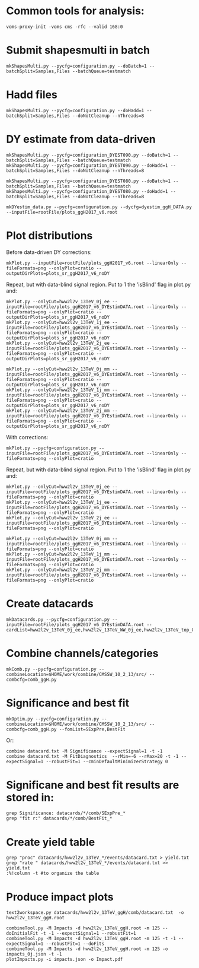 # Common tools for analysis:

    voms-proxy-init -voms cms -rfc --valid 168:0

# Submit shapesmulti in batch

    mkShapesMulti.py --pycfg=configuration.py --doBatch=1 --batchSplit=Samples,Files --batchQueue=testmatch

# Hadd files
    
    mkShapesMulti.py --pycfg=configuration.py --doHadd=1 --batchSplit=Samples,Files --doNotCleanup --nThreads=8

# DY estimate from data-driven

    mkShapesMulti.py --pycfg=configuration_DYEST090.py --doBatch=1 --batchSplit=Samples,Files --batchQueue=testmatch
    mkShapesMulti.py --pycfg=configuration_DYEST090.py --doHadd=1 --batchSplit=Samples,Files --doNotCleanup --nThreads=8

    mkShapesMulti.py --pycfg=configuration_DYEST080.py --doBatch=1 --batchSplit=Samples,Files --batchQueue=testmatch 
    mkShapesMulti.py --pycfg=configuration_DYEST080.py --doHadd=1 --batchSplit=Samples,Files --doNotCleanup --nThreads=8

    mkDYestim_data.py --pycfg=configuration.py --dycfg=dyestim_ggH_DATA.py  --inputFile=rootFile/plots_ggH2017_v6.root

# Plot distributions

Before data-driven DY corrections:

    mkPlot.py --inputFile=rootFile/plots_ggH2017_v6.root --linearOnly --fileFormats=png --onlyPlot=cratio --outputDirPlots=plots_sr_ggH2017_v6_noDY

Repeat, but with data-blind signal region. Put to 1 the 'isBlind' flag in plot.py and:

    mkPlot.py --onlyCut=hww2l2v_13TeV_0j_ee --inputFile=rootFile/plots_ggH2017_v6_DYEstimDATA.root --linearOnly --fileFormats=png --onlyPlot=cratio --outputDirPlots=plots_sr_ggH2017_v6_noDY
    mkPlot.py --onlyCut=hww2l2v_13TeV_1j_ee --inputFile=rootFile/plots_ggH2017_v6_DYEstimDATA.root --linearOnly --fileFormats=png --onlyPlot=cratio --outputDirPlots=plots_sr_ggH2017_v6_noDY
    mkPlot.py --onlyCut=hww2l2v_13TeV_2j_ee --inputFile=rootFile/plots_ggH2017_v6_DYEstimDATA.root --linearOnly --fileFormats=png --onlyPlot=cratio --outputDirPlots=plots_sr_ggH2017_v6_noDY

    mkPlot.py --onlyCut=hww2l2v_13TeV_0j_mm --inputFile=rootFile/plots_ggH2017_v6_DYEstimDATA.root --linearOnly --fileFormats=png --onlyPlot=cratio --outputDirPlots=plots_sr_ggH2017_v6_noDY
    mkPlot.py --onlyCut=hww2l2v_13TeV_1j_mm --inputFile=rootFile/plots_ggH2017_v6_DYEstimDATA.root --linearOnly --fileFormats=png --onlyPlot=cratio --outputDirPlots=plots_sr_ggH2017_v6_noDY
    mkPlot.py --onlyCut=hww2l2v_13TeV_2j_mm --inputFile=rootFile/plots_ggH2017_v6_DYEstimDATA.root --linearOnly --fileFormats=png --onlyPlot=cratio --outputDirPlots=plots_sr_ggH2017_v6_noDY

With corrections:

    mkPlot.py --pycfg=configuration.py --inputFile=rootFile/plots_ggH2017_v6_DYEstimDATA.root --linearOnly --fileFormats=png --onlyPlot=cratio

Repeat, but with data-blind signal region. Put to 1 the 'isBlind' flag in plot.py and:

    mkPlot.py --onlyCut=hww2l2v_13TeV_0j_ee --inputFile=rootFile/plots_ggH2017_v6_DYEstimDATA.root --linearOnly --fileFormats=png --onlyPlot=cratio
    mkPlot.py --onlyCut=hww2l2v_13TeV_1j_ee --inputFile=rootFile/plots_ggH2017_v6_DYEstimDATA.root --linearOnly --fileFormats=png --onlyPlot=cratio
    mkPlot.py --onlyCut=hww2l2v_13TeV_2j_ee --inputFile=rootFile/plots_ggH2017_v6_DYEstimDATA.root --linearOnly --fileFormats=png --onlyPlot=cratio

    mkPlot.py --onlyCut=hww2l2v_13TeV_0j_mm --inputFile=rootFile/plots_ggH2017_v6_DYEstimDATA.root --linearOnly --fileFormats=png --onlyPlot=cratio
    mkPlot.py --onlyCut=hww2l2v_13TeV_1j_mm --inputFile=rootFile/plots_ggH2017_v6_DYEstimDATA.root --linearOnly --fileFormats=png --onlyPlot=cratio
    mkPlot.py --onlyCut=hww2l2v_13TeV_2j_mm --inputFile=rootFile/plots_ggH2017_v6_DYEstimDATA.root --linearOnly --fileFormats=png --onlyPlot=cratio

# Create datacards

    mkDatacards.py --pycfg=configuration.py --inputFile=rootFile/plots_ggH2017_v6_DYEstimDATA.root --cardList=hww2l2v_13TeV_0j_ee,hww2l2v_13TeV_WW_0j_ee,hww2l2v_13TeV_top_0j_ee,hww2l2v_13TeV_0j_mm,hww2l2v_13TeV_WW_0j_mm,hww2l2v_13TeV_top_0j_mm,hww2l2v_13TeV_1j_ee,hww2l2v_13TeV_WW_1j_ee,hww2l2v_13TeV_top_1j_ee,hww2l2v_13TeV_1j_mm,hww2l2v_13TeV_WW_1j_mm,hww2l2v_13TeV_top_1j_mm,hww2l2v_13TeV_2j_ee,hww2l2v_13TeV_WW_2j_ee,hww2l2v_13TeV_top_2j_ee,hww2l2v_13TeV_2j_mm,hww2l2v_13TeV_WW_2j_mm,hww2l2v_13TeV_top_2j_mm

# Combine channels/categories

    mkComb.py --pycfg=configuration.py --combineLocation=$HOME/work/combine/CMSSW_10_2_13/src/ --combcfg=comb_ggH.py

# Significance and best fit

    mkOptim.py --pycfg=configuration.py --combineLocation=$HOME/work/combine/CMSSW_10_2_13/src/ --combcfg=comb_ggH.py --fomList=SExpPre,BestFit

Or:

    combine datacard.txt -M Significance --expectSignal=1 -t -1
    combine datacard.txt -M FitDiagnostics  --rMin=-6 --rMax=20 -t -1 --expectSignal=1 --robustFit=1 --cminDefaultMinimizerStrategy 0

# Significane and best fit results are stored in:

    grep Significance: datacards/*/comb/SExpPre_*
    grep "fit r:" datacards/*/comb/BestFit_*

# Create yield table

    grep "proc" datacards/hww2l2v_13TeV_*/events/datacard.txt > yield.txt
    grep "rate " datacards/hww2l2v_13TeV_*/events/datacard.txt >> yield.txt
    :%!column -t #to organize the table

# Produce impact plots

    text2workspace.py datacards/hww2l2v_13TeV_ggH/comb/datacard.txt  -o hww2l2v_13TeV_ggH.root 

    combineTool.py -M Impacts -d hww2l2v_13TeV_ggH.root -m 125 --doInitialFit -t -1 --expectSignal=1 --robustFit=1
    combineTool.py -M Impacts -d hww2l2v_13TeV_ggH.root -m 125 -t -1 --expectSignal=1 --robustFit=1 --doFits
    combineTool.py -M Impacts -d hww2l2v_13TeV_ggH.root -m 125 -o impacts_0j.json -t -1
    plotImpacts.py -i impacts.json -o Impact.pdf
